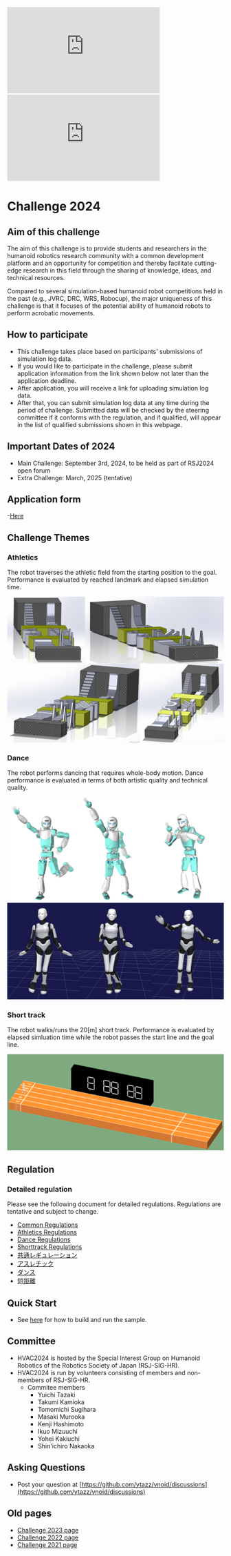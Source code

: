 <!--
![top image](fig/robot.png "Top Image")
![top image](fig/hvac2021.png "Top Image")
-->

<iframe width="355" height="200" src="https://www.youtube.com/embed/2xOmlHx2b4U" title="YouTube video player" frameborder="0" allow="accelerometer; autoplay; clipboard-write; encrypted-media; gyroscope; picture-in-picture" allowfullscreen></iframe>
<iframe width="355" height="200" src="https://www.youtube.com/embed/BR4rxW9pEog" title="YouTube video player" frameborder="0" allow="accelerometer; autoplay; clipboard-write; encrypted-media; gyroscope; picture-in-picture" allowfullscreen></iframe>

# Challenge 2024

## Aim of this challenge

The aim of this challenge is to provide students and researchers in the humanoid robotics research community
 with a common development platform and an opportunity for competition and
 thereby facilitate cutting-edge research in this field
 through the sharing of knowledge, ideas, and technical resources.

Compared to several simulation-based humanoid robot competitions held in the past (e.g., JVRC, DRC, WRS, Robocup),
 the major uniqueness of this challenge is that it focuses of the potential ability of humanoid robots to perform acrobatic movements.

## How to participate

- This challenge takes place based on participants' submissions of simulation log data.
- If you would like to participate in the challenge, please submit application information
  from the link shown below not later than the application deadline.
- After application, you will receive a link for uploading simulation log data.
- After that, you can submit simulation log data at any time during the period of challenge.
  Submitted data will be checked by the steering committee if it conforms with the regulation,
   and if qualified, will appear in the list of qualified submissions shown in this webpage.

## Important Dates of 2024

<!--
- Website opening: August
- Application deadline: T.B.D.
-->

- Main Challenge: September 3rd, 2024, to be held as part of RSJ2024 open forum
- Extra Challenge: March, 2025 (tentative)

<!--
- Challenge period: Until March 16, 2024
-->

## Application form

<!--
Now being prepared.
-->

-[Here](https://docs.google.com/forms/d/e/1FAIpQLSeSxN4F3w2ti-YF4cTTZDEJ5RKPWCEj6dz1IP9A7a-SFMxnDw/viewform?usp=sf_link)

<!-- 2023
-[Here](https://docs.google.com/forms/d/e/1FAIpQLScJD0zL3r_wv2M09Hj_TMIfLwAr0-pc8-OSdCSNlDXvBhAdZg/viewform?usp=sf_link)
-->

<!-- 2022
[Here](https://docs.google.com/forms/d/e/1FAIpQLSdFkUbLTEVpoHGqvfrTeW59-84Kaf-RCNaI9FLpQUu1h0EpCQ/viewform?usp=sf_link)
-->

## Challenge Themes

### Athletics

The robot traverses the athletic field from the starting position to the goal.
Performance is evaluated by reached landmark and elapsed simulation time.

![field](fig/field_athletics2023.png "Athletics Field")

<!-- 2023
- [Results](https://ytazz.github.io/vnoid/results_athletics2023.html)
-->

### Dance

The robot performs dancing that requires whole-body motion.
Dance performance is evaluated in terms of both artistic quality and technical quality.

![robots](fig/dance2023.png "Robot models used for dance performance")

<!-- 2023
- [Results](https://ytazz.github.io/vnoid/results_dance2023.html)
-->

### Short track

The robot walks/runs the 20[m] short track.
Performance is evaluated by elapsed simluation time while the robot passes the start line and the goal line.

![field](fig/field_shorttrack2022.png "Short-track Field")

<!--
- [Results](https://ytazz.github.io/vnoid/results_shorttrack2022.html)
-->

<!--
### Free-style performance

The robot performs something extraordinary.
How to evaluate the quality of free-tyle performance is T.B.D.

![field](fig/field_performance2022.png "Free-style Performance Field")
-->

## Regulation

### Detailed regulation

Please see the following document for detailed regulations.
Regulations are tentative and subject to change.
- [Common Regulations](https://docs.google.com/document/d/1Xqvg9mw-qWO4B6-Nf5njMnja3TeX4mbtRvG8rXbKD7Q/edit?usp=sharing)
- [Athletics Regulations](https://docs.google.com/document/d/13xU2aNSGV_zHeG_8_phP1-pmSb8oNnku236ZFpSNo40/edit?usp=sharing)
- [Dance Regulations](https://docs.google.com/document/d/1KzJiW33Z2oPyPcUg0i9THzQ5ezEL-SE6bjU1WmUFDwA/edit?usp=sharing)
- [Shorttrack Regulations](https://docs.google.com/document/d/1B_7889Ch606CMB-SJc-M-wawc5uJj3CcBh8MR56_N9w/edit?usp=sharing)
- [共通レギュレーション](https://docs.google.com/document/d/1GrJPCMVQbbhj3R3eq74ijt-7Xipr93_MUIRyJuh9s4o/edit?usp=sharing)
- [アスレチック](https://docs.google.com/document/d/1h6Sdik0tLKCLmgpga3r2Oc6QVB_UOEj6Pw2C6jBvD5w/edit?usp=sharing)
- [ダンス](https://docs.google.com/document/d/1iU2JShvLwAFSYZX_f746LV9v9QnOfQRn6XcEExXJOeg/edit?usp=sharing)
- [短距離](https://docs.google.com/document/d/1zGG5w6R57s3XoG2EndvH4RqNvrPiSVQKELGGPQSYLPc/edit?usp=sharing)

## Quick Start
- See [here](https://ytazz.github.io/vnoid/build_sample_2022.html) for how to build and run the sample.

## Committee

- HVAC2024 is hosted by the Special Interest Group on Humanoid Robotics of the Robotics Society of Japan (RSJ-SIG-HR).
- HVAC2024 is run by volunteers consisting of members and non-members of RSJ-SIG-HR.
  - Commitee members
    - Yuichi Tazaki
    - Takumi Kamioka
    - Tomomichi Sugihara
    - Masaki Murooka
    - Kenji Hashimoto
    - Ikuo Mizuuchi
    - Yohei Kakiuchi
    - Shin'ichiro Nakaoka


## Asking Questions
- Post your question at [https://github.com/ytazz/vnoid/discussions](https://github.com/ytazz/vnoid/discussions)

## Old pages
- [Challenge 2023 page](https://ytazz.github.io/vnoid/index2023.html)
- [Challenge 2022 page](https://ytazz.github.io/vnoid/index2022.html)
- [Challenge 2021 page](https://ytazz.github.io/vnoid/index2021.html)
